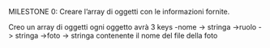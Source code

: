 MILESTONE 0:
Creare l’array di oggetti con le informazioni fornite.

Creo un array di oggetti ogni oggetto avrà 3 keys
-nome -> stringa
->ruolo -> stringa
->foto -> stringa contenente il nome del file della foto 

